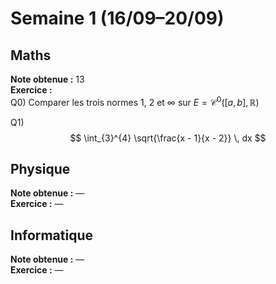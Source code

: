 # Semaine 1 (16/09–20/09)

## Maths
**Note obtenue :** 13  
**Exercice :**  
Q0) Comparer les trois normes $1$, $2$ et $\infty$ sur $E = \mathcal{C}^0([a,b], \mathbb{R})$

Q1)$$
\int_{3}^{4} \sqrt{\frac{x - 1}{x - 2}} \, dx
$$


## Physique
**Note obtenue :** —  
**Exercice :** —

## Informatique
**Note obtenue :** —  
**Exercice :** —
